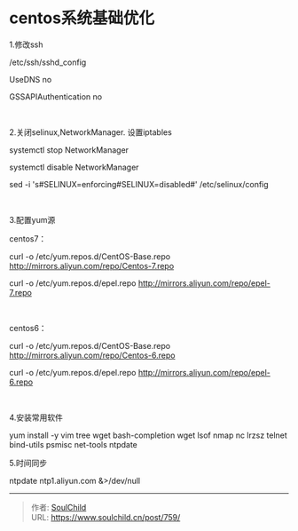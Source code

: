# centos系统基础优化

<!--more-->
1.修改ssh

/etc/ssh/sshd_config

UseDNS no

GSSAPIAuthentication no

&nbsp;

2.关闭selinux,NetworkManager. 设置iptables

systemctl stop NetworkManager

systemctl disable NetworkManager

sed -i 's#SELINUX=enforcing#SELINUX=disabled#' /etc/selinux/config

&nbsp;

3.配置yum源

centos7：

curl -o /etc/yum.repos.d/CentOS-Base.repo http://mirrors.aliyun.com/repo/Centos-7.repo

curl -o /etc/yum.repos.d/epel.repo http://mirrors.aliyun.com/repo/epel-7.repo

&nbsp;

centos6：

curl -o /etc/yum.repos.d/CentOS-Base.repo http://mirrors.aliyun.com/repo/Centos-6.repo

curl -o /etc/yum.repos.d/epel.repo http://mirrors.aliyun.com/repo/epel-6.repo

&nbsp;

4.安装常用软件

yum install -y vim tree wget bash-completion wget lsof nmap nc lrzsz telnet bind-utils psmisc net-tools ntpdate

5.时间同步

ntpdate ntp1.aliyun.com &amp;&gt;/dev/null


---

> 作者: [SoulChild](https://www.soulchild.cn)  
> URL: https://www.soulchild.cn/post/759/  

